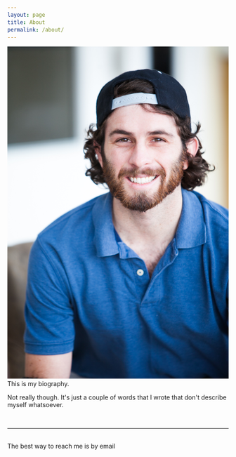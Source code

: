 ```yaml
---
layout: page
title: About
permalink: /about/
---
```


<img class="col one right" src="/IMG_0297.JPG">

<br/>
This is my biography.

Not really though. It's just a couple of words that I wrote that don't describe myself whatsoever.

<br/>
<hr/>
<br/>
<span class="contacticon center">
	<a href="reynoldsmichael945@gmail.com"><i class="fa fa-envelope-square"></i></a>
	<a href="https://github.com/MTR2D2" target="_blank"><i class="fa fa-github-square"></i></a>
	<a href="https://www.linkedin.com/in/michaelthomasreynolds" target="_blank"><i class="fa fa-linkedin-square"></i></a>
	<a href="https://www.tumblr.com/blog/mtr2d2" target="_blank"><i class="fa fa-tumblr-square"></i></a>
	<a href="https://twitter.com/mtr2d2" target="_blank"><i class="fa fa-twitter-square"></i></a>
</span>

<div class="col three caption">
	The best way to reach me is by email
</div>
